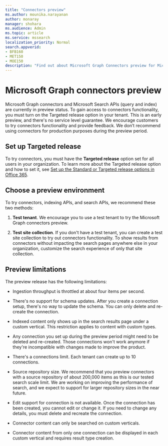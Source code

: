 ```yaml
---
title: "Connectors preview"
ms.author: mounika.narayanan
author: monaray
manager: shohara
ms.audience: Admin
ms.topic: article
ms.service: mssearch
localization_priority: Normal
search.appverid:
- BFB160
- MET150
- MOE150
description: "Find out about Microsoft Graph Connectors preview for Microsoft Search."
---
```


# Microsoft Graph connectors preview

Microsoft Graph connectors and Microsoft Search APIs (query and index) are currently in preview status. To gain access to connectors functionality, you must turn on the Targeted release option in your tenant. This is an early preview, and there's no service level guarantee. We encourage customers to try connectors functionality and provide feedback. We don’t recommend using connectors for production purposes during the preview period.

## Set up Targeted release

To try connectors, you must have the **Targeted release** option set for all users in your organization. To learn more about the Targeted release option and how to set it, see [Set up the Standard or Targeted release options in Office 365](https://docs.microsoft.com/office365/admin/manage/release-options-in-office-365?view=o365-worldwide).

## Choose a preview environment

To try connectors, indexing APIs, and search APIs, we recommend these two methods:

1. **Test tenant**.  We encourage you to use a test tenant to try the Microsoft Graph connectors preview.

2. **Test site collection**. If you don't have a test tenant, you can create a test site collection to try out connectors functionality. To show results from connectors without impacting the search pages anywhere else in your organization, customize the search experience of only that site collection.

## Preview limitations

The preview release has the following limitations:

* Ingestion throughput is throttled at about four items per second.

* There's no support for schema updates. After you create a connection setup, there's no way to update the schema. You can only delete and re-create the connection.

* Indexed content only shows up in the search results page under a custom vertical. This restriction applies to content with custom types.

* Any connection you set up during the preview period might need to be deleted and re-created. Those connections won't work anymore if they're incompatible with changes made to improve the product.

* There's a connections limit. Each tenant can create up to 10 connections.

* Source repository size. We recommend that you preview connectors with a source repository of about 200,000 items as this is our tested search scale limit. We are working on improving the performance of search, and we expect to support for larger repository sizes in the near future.

* Edit support for connection is not available. Once the connection has been created, you cannot edit or change it. If you need to change any details, you must delete and recreate the connection.

* Connector content can only be searched on custom verticals.

* Connector content from only one connection can be displayed in each custom vertical and requires result type creation.
